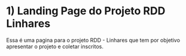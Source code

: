 # 1) Landing Page do Projeto RDD Linhares
Essa é uma pagina para o projeto RDD - Linhares que tem por objetivo apresentar o projeto e coletar inscritos.